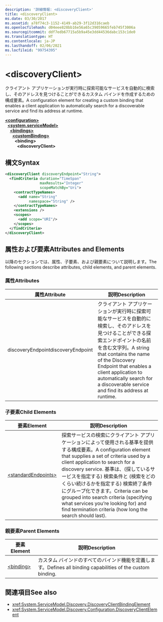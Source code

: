 ```yaml
---
description: '詳細情報: <discoveryClient>'
title: <discoveryClient>
ms.date: 03/30/2017
ms.assetid: a78f74c3-1152-4149-ab29-3f12d316caeb
ms.openlocfilehash: d04eee828bb16e56a65c39059665feb745f3006a
ms.sourcegitcommit: ddf7edb67715a5b9a45e3dd44536dabc153c1de0
ms.translationtype: HT
ms.contentlocale: ja-JP
ms.lasthandoff: 02/06/2021
ms.locfileid: "99754395"
---
```

# \<discoveryClient>

<span data-ttu-id="2095d-102">クライアント アプリケーションが実行時に探索可能なサービスを自動的に検索し、そのアドレスを見つけることができるカスタム バインドを作成するための構成要素。</span><span class="sxs-lookup"><span data-stu-id="2095d-102">A configuration element for creating a custom binding that enables a client application to automatically search for a discoverable service and find its address at runtime.</span></span>  
  
[**\<configuration>**](../configuration-element.md)\
&nbsp;&nbsp;[**\<system.serviceModel>**](system-servicemodel.md)\
&nbsp;&nbsp;&nbsp;&nbsp;[**\<bindings>**](bindings.md)\
&nbsp;&nbsp;&nbsp;&nbsp;&nbsp;&nbsp;[**\<customBinding>**](custombinding.md)\
&nbsp;&nbsp;&nbsp;&nbsp;&nbsp;&nbsp;&nbsp;&nbsp;**\<binding>**\
&nbsp;&nbsp;&nbsp;&nbsp;&nbsp;&nbsp;&nbsp;&nbsp;&nbsp;&nbsp;**\<discoveryClient>**  
  
## <a name="syntax"></a><span data-ttu-id="2095d-103">構文</span><span class="sxs-lookup"><span data-stu-id="2095d-103">Syntax</span></span>  
  
```xml  
<discoveryClient discoveryEndpoint="String">
  <findCriteria duration="TimeSpan"
                maxResults="Integer"
                scopeMatchBy="Uri">
    <contractTypeNames>
      <add name="String"
           namespace="String" />
    </contractTypeNames>
    <extensions />
    <scopes>
      <add scope="URI"/>
    </scopes>
  </findCriteria>
</discoveryClient>
```  
  
## <a name="attributes-and-elements"></a><span data-ttu-id="2095d-104">属性および要素</span><span class="sxs-lookup"><span data-stu-id="2095d-104">Attributes and Elements</span></span>  

 <span data-ttu-id="2095d-105">以降のセクションでは、属性、子要素、および親要素について説明します。</span><span class="sxs-lookup"><span data-stu-id="2095d-105">The following sections describe attributes, child elements, and parent elements.</span></span>  
  
### <a name="attributes"></a><span data-ttu-id="2095d-106">属性</span><span class="sxs-lookup"><span data-stu-id="2095d-106">Attributes</span></span>  
  
|<span data-ttu-id="2095d-107">属性</span><span class="sxs-lookup"><span data-stu-id="2095d-107">Attribute</span></span>|<span data-ttu-id="2095d-108">説明</span><span class="sxs-lookup"><span data-stu-id="2095d-108">Description</span></span>|  
|---------------|-----------------|  
|<span data-ttu-id="2095d-109">discoveryEndpoint</span><span class="sxs-lookup"><span data-stu-id="2095d-109">discoveryEndpoint</span></span>|<span data-ttu-id="2095d-110">クライアント アプリケーションが実行時に探索可能なサービスを自動的に検索し、そのアドレスを見つけることができる探索エンドポイントの名前を含む文字列。</span><span class="sxs-lookup"><span data-stu-id="2095d-110">A string that contains the name of the Discovery Endpoint that enables a client application to automatically search for a discoverable service and find its address at runtime.</span></span>|  
  
### <a name="child-elements"></a><span data-ttu-id="2095d-111">子要素</span><span class="sxs-lookup"><span data-stu-id="2095d-111">Child Elements</span></span>  
  
|<span data-ttu-id="2095d-112">要素</span><span class="sxs-lookup"><span data-stu-id="2095d-112">Element</span></span>|<span data-ttu-id="2095d-113">説明</span><span class="sxs-lookup"><span data-stu-id="2095d-113">Description</span></span>|  
|-------------|-----------------|  
|[\<standardEndpoints>](standardendpoints.md)|<span data-ttu-id="2095d-114">探索サービスの検索にクライアント アプリケーションによって使用される基準を提供する構成要素。</span><span class="sxs-lookup"><span data-stu-id="2095d-114">A configuration element that supplies a set of criteria used by a client application to search for a discovery service.</span></span> <span data-ttu-id="2095d-115">基準は、(探しているサービスを指定する) 検索条件と (検索をどのくらい続けるかを指定する) 検索終了条件にグループ化できます。</span><span class="sxs-lookup"><span data-stu-id="2095d-115">Criteria can be grouped into search criteria (specifying what services you’re looking for) and find termination criteria (how long the search should last).</span></span>|  
  
### <a name="parent-elements"></a><span data-ttu-id="2095d-116">親要素</span><span class="sxs-lookup"><span data-stu-id="2095d-116">Parent Elements</span></span>  
  
|<span data-ttu-id="2095d-117">要素</span><span class="sxs-lookup"><span data-stu-id="2095d-117">Element</span></span>|<span data-ttu-id="2095d-118">説明</span><span class="sxs-lookup"><span data-stu-id="2095d-118">Description</span></span>|  
|-------------|-----------------|  
|[\<binding>](bindings.md)|<span data-ttu-id="2095d-119">カスタム バインドのすべてのバインド機能を定義します。</span><span class="sxs-lookup"><span data-stu-id="2095d-119">Defines all binding capabilities of the custom binding.</span></span>|  
  
## <a name="see-also"></a><span data-ttu-id="2095d-120">関連項目</span><span class="sxs-lookup"><span data-stu-id="2095d-120">See also</span></span>

- <xref:System.ServiceModel.Discovery.DiscoveryClientBindingElement>
- <xref:System.ServiceModel.Discovery.Configuration.DiscoveryClientElement>
